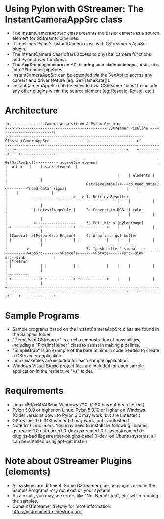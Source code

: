 # Using Pylon with GStreamer: The InstantCameraAppSrc class
- The InstantCameraAppSrc class presents the Basler camera as a source element for GStreamer pipelines.
- It combines Pylon's InstantCamera class with GStreamer's AppSrc plugin.
- The InstantCamera class offers access to physical camera functions and Pylon driver functions.
- The AppSrc plugin offers an API to bring user-defined images, data, etc. into GStreamer pipelines.
- InstantCameraAppSrc can be extended via the GenApi to access any camera and driver feature (eg: GetFrameRate()).
- InstantCameraAppSrc cab be extended via GStreamer "bins" to include any other plugins within the source element (eg: Rescale, Rotate, etc.)

# Architecture
```
|<--------------- Camera Acquisition & Pylon Grabbing ------------------->|<---------------------------------------- GStreamer Pipeline ------------------------->|
|<------------------------------------------------------------- CInstantCameraAppSrc --------------------------------------->|    
+-------------------------------------------------------------------------+--------------------------------------------------+    +----------+    +---------------+
|                                                       GetGstAppSrc()---------> sourceBin element                           |    |  other   |    | sink element  |
|                                                                         |                                                  |    | elements |    |               |
|                                    RetrieveImage()<---cb_need_data()<---------"need-data" signal                           |    |          |    |               |
|            ------------------> --> 1. RetrieveResult()                  |                                                  |    |          |    |               |
|            | LatestImageOnly |     2. Convert to RGB if color           |                                                  |    |          |    |               |
|            <------------------     3. Put into a [pylonimage]           | +-------------+ +------------+ +------------+    |    |          |    |               |
| [Camera]-->[Pylon Grab Engine]     4. Wrap in a gst buffer              | |             | |            | |            |    |    |          |    |               |
| -------->                          5. "push-buffer" signal-------------------->AppSrc-------->Rescale------->Rotate------>src--sink       src--sink             |
| |freerun|                                                               | |             | |            | |            |    |    |          |    |               |
| <--------                                                               | +-------------+ +------------+ +------------+    |    |          |    |               |
+-------------------------------------------------------------------------+--------------------------------------------------+    +----------+    +---------------+
```

# Sample Programs
- Sample programs based on the InstantCameraAppSrc class are found in the Samples folder.
- "DemoPylonGStreamer" is a rich demonstration of possibilities, including a "PipelineHelper" class to assist in making pipelines.
- "SimpleGrab" is an example of the bare minimum code needed to create a GStreamer application.
- Linux makefiles are included for each sample application.
- Windows Visual Studio project files are included for each sample application in the respective "vs" folder.

# Requirements
- Linux x86/x64/ARM or Windows 7/10. (OSX has not been tested.)
- Pylon 5.0.9 or higher on Linux. Pylon 5.0.10 or higher on Windows. (Older versions down to Pylon 3.0 may work, but are untested.)
- GStreamer 1.0. (GStreamer 0.1 may work, but is untested.)
- Note for Linux users: You may need to install the following libraries:
  gstreamer1.0
  gstreamer1.0-dev
  gstreamer1.0-libav
  gstreamer1.0-plugins-bad
  libgstreamer-plugins-base1.0-dev
  (on Ubuntu systems, all can be isntalled using apt-get install)

# Note about GStreamer Plugins (elements)
- All systems are different. Some GStreamer pipeline plugins used in the Sample Programs may not exist on your system!
- As a result, you may see errors like "Not Negotiated", etc. when running the samples.
- Consult GStreamer directly for more information: https://gstreamer.freedesktop.org/
